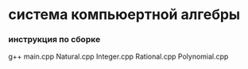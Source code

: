 # система компьюертной алгебры
### инструкция по сборке
g++ main.cpp Natural.cpp Integer.cpp Rational.cpp Polynomial.cpp
